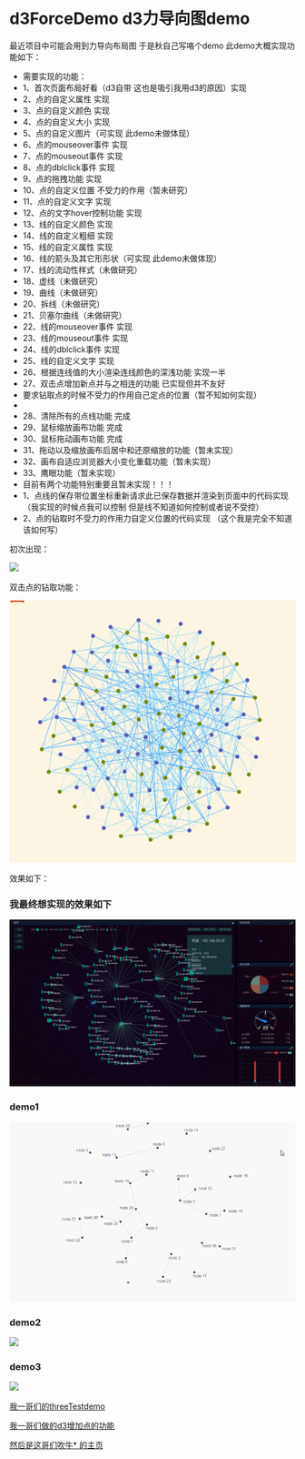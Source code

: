 # d3ForceDemo d3力导向图demo

最近项目中可能会用到力导向布局图 于是秋自己写咯个demo 此demo大概实现功能如下：
 * 需要实现的功能：
 * 1、首次页面布局好看（d3自带 这也是吸引我用d3的原因）实现
 * 2、点的自定义属性 实现
 * 3、点的自定义颜色 实现
 * 4、点的自定义大小 实现
 * 5、点的自定义图片（可实现 此demo未做体现）
 * 6、点的mouseover事件 实现
 * 7、点的mouseout事件 实现
 * 8、点的dblclick事件 实现
 * 9、点的拖拽功能 实现
 * 10、点的自定义位置 不受力的作用（暂未研究）
 * 11、点的自定义文字 实现
 * 12、点的文字hover控制功能 实现
 * 13、线的自定义颜色 实现
 * 14、线的自定义粗细 实现
 * 15、线的自定义属性 实现
 * 16、线的箭头及其它形形状（可实现 此demo未做体现）
 * 17、线的流动性样式（未做研究）
 * 18、虚线（未做研究）
 * 19、曲线（未做研究）
 * 20、拆线（未做研究）
 * 21、贝塞尔曲线（未做研究）
 * 22、线的mouseover事件 实现
 * 23、线的mouseout事件 实现
 * 24、线的dblclick事件 实现
 * 25、线的自定义文字 实现
 * 26、根据连线值的大小渲染连线颜色的深浅功能 实现一半
 * 27、双击点增加新点并与之相连的功能 已实现但并不友好
 *   要求钻取点的时候不受力的作用自己定点的位置（暂不知如何实现）
 *
 * 28、清除所有的点线功能 完成
 * 29、鼠标缩放画布功能 完成
 * 30、鼠标拖动画布功能 完成
 * 31、拖动以及缩放画布后居中和还原缩放的功能（暂未实现）
 * 32、画布自适应浏览器大小变化重载功能（暂未实现）
 * 33、鹰眼功能（暂未实现）
 *  目前有两个功能特别重要且暂未实现！！！
 *  1、点线的保存带位置坐标重新请求此已保存数据并渲染到页面中的代码实现（我实现的时候点我可以控制 但是线不知道如何控制或者说不受控）
 *  2、点的钻取时不受力的作用力自定义位置的代码实现 （这个我是完全不知道该如何写）

初次出现：


![](images/forceImg1.gif)


双击点的钻取功能：


![](images/forceImg2.gif)


效果如下：

 ### 我最终想实现的效果如下
 ![](img.png)
 
 ### demo1
 ![](img1.gif)
 
 ### demo2
 ![](img2.gif)
 
 ### demo3
 ![](img3.gif)

[我一哥们的threeTestdemo](https://doter1995.github.io/three/threeTest/)

[我一哥们做的d3增加点的功能](https://doter1995.github.io/d3/charts/force.html)

[然后是这哥们吹牛* 的主页](https://doter1995.github.io/)
